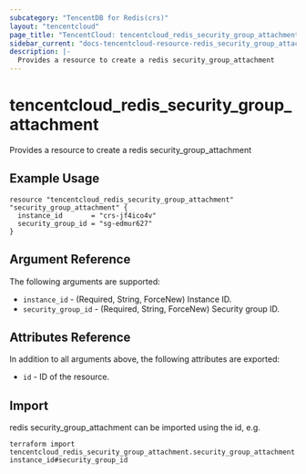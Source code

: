 ```yaml
---
subcategory: "TencentDB for Redis(crs)"
layout: "tencentcloud"
page_title: "TencentCloud: tencentcloud_redis_security_group_attachment"
sidebar_current: "docs-tencentcloud-resource-redis_security_group_attachment"
description: |-
  Provides a resource to create a redis security_group_attachment
---
```


# tencentcloud_redis_security_group_attachment

Provides a resource to create a redis security_group_attachment

## Example Usage

```hcl
resource "tencentcloud_redis_security_group_attachment" "security_group_attachment" {
  instance_id       = "crs-jf4ico4v"
  security_group_id = "sg-edmur627"
}
```

## Argument Reference

The following arguments are supported:

* `instance_id` - (Required, String, ForceNew) Instance ID.
* `security_group_id` - (Required, String, ForceNew) Security group ID.

## Attributes Reference

In addition to all arguments above, the following attributes are exported:

* `id` - ID of the resource.



## Import

redis security_group_attachment can be imported using the id, e.g.

```
terraform import tencentcloud_redis_security_group_attachment.security_group_attachment instance_id#security_group_id
```

